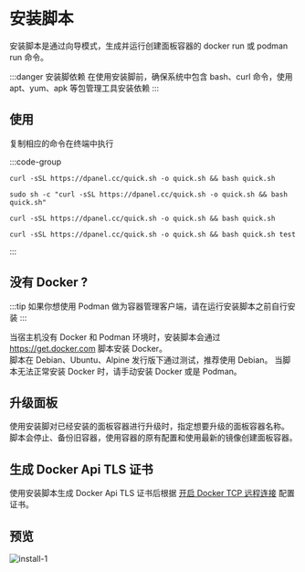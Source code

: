 # 安装脚本

安装脚本是通过向导模式，生成并运行创建面板容器的 docker run 或 podman run 命令。

:::danger 安装脚依赖
在使用安装脚前，确保系统中包含 bash、curl 命令，使用 apt、yum、apk 等包管理工具安装依赖
:::

## 使用

复制相应的命令在终端中执行

:::code-group

```shell [Root用户]
curl -sSL https://dpanel.cc/quick.sh -o quick.sh && bash quick.sh
```

```shell [普通用户]
sudo sh -c "curl -sSL https://dpanel.cc/quick.sh -o quick.sh && bash quick.sh"
```

```shell [Podman]
curl -sSL https://dpanel.cc/quick.sh -o quick.sh && bash quick.sh
```

```shell [调试模式]
curl -sSL https://dpanel.cc/quick.sh -o quick.sh && bash quick.sh test

```
:::


## 没有 Docker ?

:::tip 
如果你想使用 Podman 做为容器管理客户端，请在运行安装脚本之前自行安装 
:::

当宿主机没有 Docker 和 Podman 环境时，安装脚本会通过 https://get.docker.com 脚本安装 Docker。\
脚本在 Debian、Ubuntu、Alpine 发行版下通过测试，推荐使用 Debian。
当脚本无法正常安装 Docker 时，请手动安装 Docker 或是 Podman。

## 升级面板

使用安装脚对已经安装的面板容器进行升级时，指定想要升级的面板容器名称。
脚本会停止、备份旧容器，使用容器的原有配置和使用最新的镜像创建面板容器。



## 生成 Docker Api TLS 证书

使用安装脚本生成 Docker Api TLS 证书后根据 [开启 Docker TCP 远程连接](/manual/system-env-tcp) 配置证书。

## 预览

![install-1](https://cdn.w7.cc/dpanel/install-1.png?t=1)